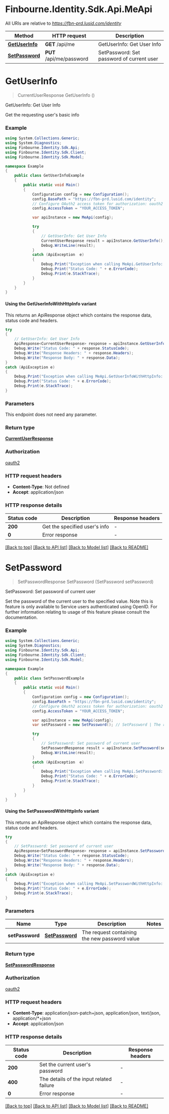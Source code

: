 # Finbourne.Identity.Sdk.Api.MeApi

All URIs are relative to *https://fbn-prd.lusid.com/identity*

| Method | HTTP request | Description |
|--------|--------------|-------------|
| [**GetUserInfo**](MeApi.md#getuserinfo) | **GET** /api/me | GetUserInfo: Get User Info |
| [**SetPassword**](MeApi.md#setpassword) | **PUT** /api/me/password | SetPassword: Set password of current user |

<a id="getuserinfo"></a>
# **GetUserInfo**
> CurrentUserResponse GetUserInfo ()

GetUserInfo: Get User Info

Get the requesting user's basic info

### Example
```csharp
using System.Collections.Generic;
using System.Diagnostics;
using Finbourne.Identity.Sdk.Api;
using Finbourne.Identity.Sdk.Client;
using Finbourne.Identity.Sdk.Model;

namespace Example
{
    public class GetUserInfoExample
    {
        public static void Main()
        {
            Configuration config = new Configuration();
            config.BasePath = "https://fbn-prd.lusid.com/identity";
            // Configure OAuth2 access token for authorization: oauth2
            config.AccessToken = "YOUR_ACCESS_TOKEN";

            var apiInstance = new MeApi(config);

            try
            {
                // GetUserInfo: Get User Info
                CurrentUserResponse result = apiInstance.GetUserInfo();
                Debug.WriteLine(result);
            }
            catch (ApiException  e)
            {
                Debug.Print("Exception when calling MeApi.GetUserInfo: " + e.Message);
                Debug.Print("Status Code: " + e.ErrorCode);
                Debug.Print(e.StackTrace);
            }
        }
    }
}
```

#### Using the GetUserInfoWithHttpInfo variant
This returns an ApiResponse object which contains the response data, status code and headers.

```csharp
try
{
    // GetUserInfo: Get User Info
    ApiResponse<CurrentUserResponse> response = apiInstance.GetUserInfoWithHttpInfo();
    Debug.Write("Status Code: " + response.StatusCode);
    Debug.Write("Response Headers: " + response.Headers);
    Debug.Write("Response Body: " + response.Data);
}
catch (ApiException e)
{
    Debug.Print("Exception when calling MeApi.GetUserInfoWithHttpInfo: " + e.Message);
    Debug.Print("Status Code: " + e.ErrorCode);
    Debug.Print(e.StackTrace);
}
```

### Parameters
This endpoint does not need any parameter.
### Return type

[**CurrentUserResponse**](CurrentUserResponse.md)

### Authorization

[oauth2](../README.md#oauth2)

### HTTP request headers

 - **Content-Type**: Not defined
 - **Accept**: application/json


### HTTP response details
| Status code | Description | Response headers |
|-------------|-------------|------------------|
| **200** | Get the specified user&#39;s info |  -  |
| **0** | Error response |  -  |

[[Back to top]](#) [[Back to API list]](../README.md#documentation-for-api-endpoints) [[Back to Model list]](../README.md#documentation-for-models) [[Back to README]](../README.md)

<a id="setpassword"></a>
# **SetPassword**
> SetPasswordResponse SetPassword (SetPassword setPassword)

SetPassword: Set password of current user

Set the password of the current user to the specified value.                Note this is feature is only available to Service users authenticated using OpenID. For further information  relating to usage of this feature please consult the documentation.

### Example
```csharp
using System.Collections.Generic;
using System.Diagnostics;
using Finbourne.Identity.Sdk.Api;
using Finbourne.Identity.Sdk.Client;
using Finbourne.Identity.Sdk.Model;

namespace Example
{
    public class SetPasswordExample
    {
        public static void Main()
        {
            Configuration config = new Configuration();
            config.BasePath = "https://fbn-prd.lusid.com/identity";
            // Configure OAuth2 access token for authorization: oauth2
            config.AccessToken = "YOUR_ACCESS_TOKEN";

            var apiInstance = new MeApi(config);
            var setPassword = new SetPassword(); // SetPassword | The request containing the new password value

            try
            {
                // SetPassword: Set password of current user
                SetPasswordResponse result = apiInstance.SetPassword(setPassword);
                Debug.WriteLine(result);
            }
            catch (ApiException  e)
            {
                Debug.Print("Exception when calling MeApi.SetPassword: " + e.Message);
                Debug.Print("Status Code: " + e.ErrorCode);
                Debug.Print(e.StackTrace);
            }
        }
    }
}
```

#### Using the SetPasswordWithHttpInfo variant
This returns an ApiResponse object which contains the response data, status code and headers.

```csharp
try
{
    // SetPassword: Set password of current user
    ApiResponse<SetPasswordResponse> response = apiInstance.SetPasswordWithHttpInfo(setPassword);
    Debug.Write("Status Code: " + response.StatusCode);
    Debug.Write("Response Headers: " + response.Headers);
    Debug.Write("Response Body: " + response.Data);
}
catch (ApiException e)
{
    Debug.Print("Exception when calling MeApi.SetPasswordWithHttpInfo: " + e.Message);
    Debug.Print("Status Code: " + e.ErrorCode);
    Debug.Print(e.StackTrace);
}
```

### Parameters

| Name | Type | Description | Notes |
|------|------|-------------|-------|
| **setPassword** | [**SetPassword**](SetPassword.md) | The request containing the new password value |  |

### Return type

[**SetPasswordResponse**](SetPasswordResponse.md)

### Authorization

[oauth2](../README.md#oauth2)

### HTTP request headers

 - **Content-Type**: application/json-patch+json, application/json, text/json, application/*+json
 - **Accept**: application/json


### HTTP response details
| Status code | Description | Response headers |
|-------------|-------------|------------------|
| **200** | Set the current user&#39;s password |  -  |
| **400** | The details of the input related failure |  -  |
| **0** | Error response |  -  |

[[Back to top]](#) [[Back to API list]](../README.md#documentation-for-api-endpoints) [[Back to Model list]](../README.md#documentation-for-models) [[Back to README]](../README.md)

